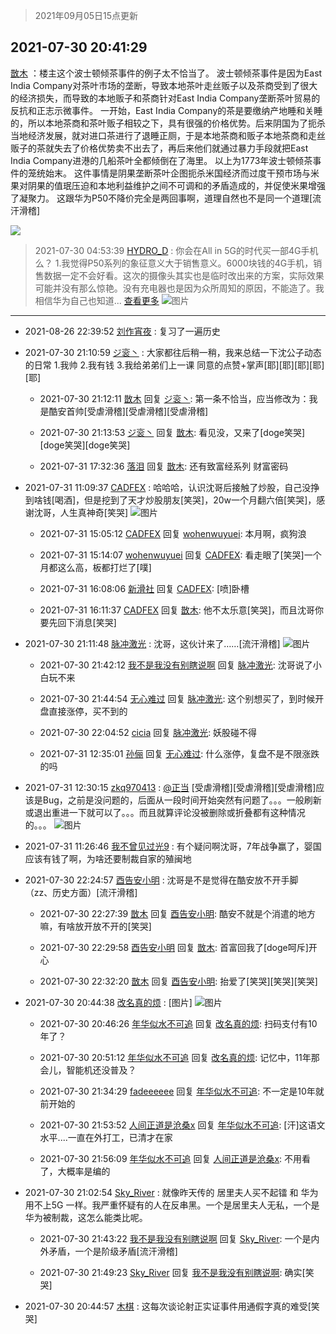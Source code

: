 > 2021年09月05日15点更新
<link rel="stylesheet" href="https://cdn.jsdelivr.net/gh/taotie6/sampleJSON@main/css/photo_show.css">


 ## 2021-07-30 20:41:29 

 [㪚木](https://www.coolapk.com/feed/28785645?shareKey=ZTE5OGZiYmMzMDk2NjEzMTc4MWU~) ：楼主这个波士顿倾茶事件的例子太不恰当了。
波士顿倾茶事件是因为East India Company对茶叶市场的垄断，导致本地茶叶走丝贩子以及茶商受到了很大的经济损失，而导致的本地贩子和茶商针对East India Company垄断茶叶贸易的反抗和正志示微事件。
一开始<!--break-->，East India Company的茶是要缴纳产地睡和关睡的，所以本地茶商和茶叶贩子相较之下，具有很强的价格优势。后来阴国为了扼杀当地经济发展，就对进口茶进行了退睡正厕，于是本地茶商和贩子本地茶商和走丝贩子的茶就失去了价格优势卖不出去了，再后来他们就通过暴力手段就把East India Company进港的几船茶叶全都倾倒在了海里。
以上为1773年波士顿倾茶事件的笼统始末。
这件事情是阴果垄断茶叶企图扼杀米国经济而过度干预市场与米果对阴果的值珉压迫和本地利益维护之间不可调和的矛盾造成的，并促使米果增强了凝聚力。
这跟华为P50不降价完全是两回事啊，道理自然也不是同一个道理[流汗滑稽] 

<div class="album">
<img class="img-item" src="https://image.coolapk.com/feed/2021/0730/20/1081091_dd4d2e86_8806_3896@1080x343.jpeg" />
</div>

> 2021-07-30 04:53:39 
> [HYDRO_D](https://www.coolapk.com/feed/28768254?shareKey=YzkwMGU1MGI3ZTJmNjEzMTc4MWU~) : 你会在All in 5G的时代买一部4G手机么？ 1.我觉得P50系列的象征意义大于销售意义。6000块钱的4G手机，销售数据一定不会好看。这次的摄像头其实也是临时改出来的方案，实际效果可能并没有那么惊艳。没有充电器也是因为众所周知的原因，不能造了。我相信华为自己也知道... <a href="">查看更多</a> 
![图片](https://image.coolapk.com/feed/2021/0730/04/466653_cfc721d1_2017_7831@2644x1440.jpeg)

 ------- 

- 2021-08-26 22:39:52 [刘作宵夜](uid=546329) : 复习了一遍历史 

- 2021-07-30 21:10:59 [ジ衮丶](uid=494451) : 大家都往后稍一稍，我来总结一下沈公子动态的日常
1.我帅
2.我有钱
3.我给弟弟们上一课
同意的点赞+掌声[耶][耶][耶][耶][耶] 

    - 2021-07-30 21:12:11 [㪚木](uid=1081091) 回复 [ジ衮丶](uid=494451): 第一条不恰当，应当修改为：我是酷安首帅[受虐滑稽][受虐滑稽][受虐滑稽] 

    - 2021-07-30 21:13:53 [ジ衮丶](uid=494451) 回复 [㪚木](uid=1081091): 看见没，又来了[doge笑哭][doge笑哭][doge笑哭] 

    - 2021-07-31 17:32:36 [落泪](uid=853402) 回复 [㪚木](uid=1081091): 还有致富经系列 财富密码 

- 2021-07-31 11:09:37 [CADFEX](uid=2344116) : 哈哈哈，认识沈哥后接触了炒股，自己没挣到啥钱[喝酒]，但是挖到了天才炒股朋友[笑哭]，20w一个月翻六倍[笑哭]，感谢沈哥，人生真神奇[笑哭] ![图片](https://image.coolapk.com/feed/2021/0731/11/2344116_74160fba_0976_0278@494x174.jpeg)

    - 2021-07-31 15:05:12 [CADFEX](uid=2344116) 回复 [wohenwuyuei](uid=1096665): 本月啊，疯狗浪 

    - 2021-07-31 15:14:07 [wohenwuyuei](uid=1096665) 回复 [CADFEX](uid=2344116): 看走眼了[笑哭]一个月都这么高，板都打烂了[噗] 

    - 2021-07-31 16:08:06 [新滑社](uid=2627292) 回复 [CADFEX](uid=2344116): [喷]卧槽 

    - 2021-07-31 16:11:37 [CADFEX](uid=2344116) 回复 [㪚木](uid=1081091): 他不太乐意[笑哭]，而且沈哥你要先回下消息[笑哭] 

- 2021-07-30 21:11:48 [脉冲激光](uid=1825566) : 沈哥，这伙计来了……[流汗滑稽] ![图片](https://image.coolapk.com/feed/2021/0730/21/1825566_0706_9893@828x1720.jpg)

    - 2021-07-30 21:42:12 [我不是我没有别瞎说啊](uid=2231912) 回复 [脉冲激光](uid=1825566): 沈哥说了小白玩不来 

    - 2021-07-30 21:44:54 [无心难过](uid=3681127) 回复 [脉冲激光](uid=1825566): 这个别想买了，到时候开盘直接涨停，买不到的 

    - 2021-07-30 22:04:52 [cicia](uid=6177749) 回复 [脉冲激光](uid=1825566): 妖股碰不得 

    - 2021-07-31 12:35:01 [孙俪](uid=658728) 回复 [无心难过](uid=3681127): 什么涨停，复盘不是不限涨跌的吗 

- 2021-07-31 12:30:15 [zkq970413](uid=1309703) : <a class="feed-link-uname" href="/u/正当">@正当</a> [受虐滑稽][受虐滑稽][受虐滑稽]应该是Bug，之前是没问题的，后面从一段时间开始突然有问题了。。。一般刷新或退出重进一下就可以了。。。而且就算评论没被删除或折叠都有这种情况的。。。 ![图片](https://image.coolapk.com/feed/2021/0731/12/1309703_5814_4742@1080x2160.jpg)

- 2021-07-31 11:26:46 [我不曾见过光9](uid=1784401) : 有个疑问啊沈哥，7年战争赢了，婴国应该有钱了啊，为啥还要制裁自家的殖闽地 

- 2021-07-30 22:24:57 [酉告安小明](uid=3669399) : 沈哥是不是觉得在酷安放不开手脚（zz、历史方面）[流汗滑稽] 

    - 2021-07-30 22:27:39 [㪚木](uid=1081091) 回复 [酉告安小明](uid=3669399): 酷安不就是个消遣的地方嘛，有啥放开放不开的[笑哭] 

    - 2021-07-30 22:29:58 [酉告安小明](uid=3669399) 回复 [㪚木](uid=1081091): 首富回我了[doge呵斥]开心 

    - 2021-07-30 22:32:20 [㪚木](uid=1081091) 回复 [酉告安小明](uid=3669399): 抬爱了[笑哭][笑哭][笑哭] 

- 2021-07-30 20:44:38 [改名真的烦](uid=2838207) : [图片] ![图片](https://image.coolapk.com/feed/2021/0730/20/2838207_fd8b47c2_9077_6@886x1920.jpeg)

    - 2021-07-30 20:46:26 [年华似水不可追](uid=625421) 回复 [改名真的烦](uid=2838207): 扫码支付有10年了？ 

    - 2021-07-30 20:51:12 [年华似水不可追](uid=625421) 回复 [改名真的烦](uid=2838207): 记忆中，11年那会儿，智能机还没普及？ 

    - 2021-07-30 21:34:29 [fadeeeeee](uid=748831) 回复 [年华似水不可追](uid=625421): 不一定是10年就前开始的 

    - 2021-07-30 21:53:52 [人间正道是沧桑x](uid=2668879) 回复 [年华似水不可追](uid=625421): [汗]这语文水平....一直在外打工，已清才在家 

    - 2021-07-30 21:56:09 [年华似水不可追](uid=625421) 回复 [人间正道是沧桑x](uid=2668879): 不用看了，大概率是编的 

- 2021-07-30 21:02:54 [Sky_River](uid=2382099) : 就像昨天传的 居里夫人买不起镭 和 华为用不上5G 一样。我严重怀疑有的人在反串黑。一个是居里夫人无私，一个是华为被制裁，这怎么能类比呢。 

    - 2021-07-30 21:43:22 [我不是我没有别瞎说啊](uid=2231912) 回复 [Sky_River](uid=2382099): 一个是内外矛盾，一个是阶级矛盾[流汗滑稽] 

    - 2021-07-30 21:49:23 [Sky_River](uid=2382099) 回复 [我不是我没有别瞎说啊](uid=2231912): 确实[笑哭] 

- 2021-07-30 20:44:57 [木棋](uid=1166633) : 这每次谈论射正实证事件用通假字真的难受[笑哭] 

